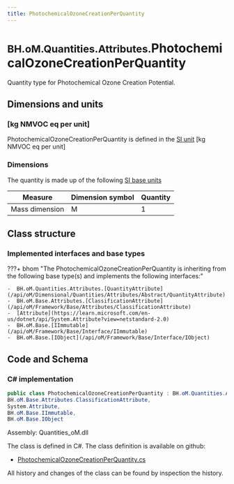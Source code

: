 ```yaml
---
title: PhotochemicalOzoneCreationPerQuantity
---
```


# <small>BH.oM.Quantities.Attributes.</small>**PhotochemicalOzoneCreationPerQuantity**

Quantity type for Photochemical Ozone Creation Potential.

## Dimensions and units

### [kg NMVOC eq per unit]

PhotochemicalOzoneCreationPerQuantity is defined in the [SI unit](https://bhom.xyz/documentation/BHoM_oM/BHoM-Units-conventions/) [kg NMVOC eq per unit]

### Dimensions

The quantity is made up of the following [SI base units](https://en.wikipedia.org/wiki/SI_base_unit)

| Measure        | Dimension symbol | Quantity |
|------------------|--------|----------|
| Mass dimension |  M  |1  |


## Class structure

### Implemented interfaces and base types

???+ bhom "The PhotochemicalOzoneCreationPerQuantity is inheriting from the following base type(s) and implements the following interfaces:"

    -  BH.oM.Quantities.Attributes.[QuantityAttribute](/api/oM/Dimensional/Quantities/Attributes/Abstract/QuantityAttribute)
    -  BH.oM.Base.Attributes.[ClassificationAttribute](/api/oM/Framework/Base/Attributes/ClassificationAttribute)
    -  [Attribute](https://learn.microsoft.com/en-us/dotnet/api/System.Attribute?view=netstandard-2.0)
    -  BH.oM.Base.[IImmutable](/api/oM/Framework/Base/Interface/IImmutable)
    -  BH.oM.Base.[IObject](/api/oM/Framework/Base/Interface/IObject)




## Code and Schema

### C# implementation

``` C# title="C#"
public class PhotochemicalOzoneCreationPerQuantity : BH.oM.Quantities.Attributes.QuantityAttribute,
BH.oM.Base.Attributes.ClassificationAttribute,
System.Attribute,
BH.oM.Base.IImmutable,
BH.oM.Base.IObject
```

Assembly: Quantities_oM.dll

The class is defined in C#. The class definition is available on github:

- [PhotochemicalOzoneCreationPerQuantity.cs](https://github.com/BHoM/BHoM/blob/develop/Quantities_oM/Attributes\PhotochemicalOzoneCreationPerQuantity.cs)

All history and changes of the class can be found by inspection the history.

